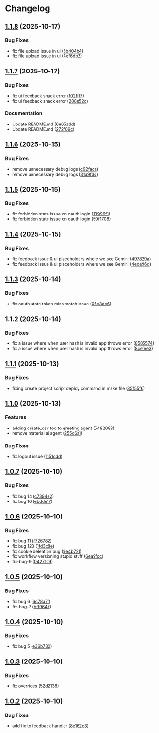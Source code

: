 # Changelog

## [1.1.8](https://github.com/muralimanoharv/material-ai/compare/v1.1.7...v1.1.8) (2025-10-17)


### Bug Fixes

* fix file upload issue in ui ([5b404b4](https://github.com/muralimanoharv/material-ai/commit/5b404b4ffcc360b4193147ae938b0a7d606a5c20))
* fix file upload issue in ui ([4ef6db2](https://github.com/muralimanoharv/material-ai/commit/4ef6db25bc0be9038711dd8f0cdaedbcb020687b))

## [1.1.7](https://github.com/muralimanoharv/material-ai/compare/v1.1.6...v1.1.7) (2025-10-17)


### Bug Fixes

* fix ui feedback snack error ([f02ff17](https://github.com/muralimanoharv/material-ai/commit/f02ff17526a29741e4f57417c2c07466da169af5))
* fix ui feedback snack error ([288e52c](https://github.com/muralimanoharv/material-ai/commit/288e52cc3fb30c9aab7e194ada1e914f55f2527d))


### Documentation

* Update README.md ([6e65add](https://github.com/muralimanoharv/material-ai/commit/6e65add0ca3a19f54e0eaea47c8d3e3a8920412b))
* Update README.md ([272f09c](https://github.com/muralimanoharv/material-ai/commit/272f09c70a67cf0829383bc98bde6cf2965153d6))

## [1.1.6](https://github.com/muralimanoharv/material-ai/compare/v1.1.5...v1.1.6) (2025-10-15)


### Bug Fixes

* remove unnecessary debug logs ([c92faca](https://github.com/muralimanoharv/material-ai/commit/c92faca5536321c7a075caab8d341acb2561b91d))
* remove unnecessary debug logs ([31a9f3d](https://github.com/muralimanoharv/material-ai/commit/31a9f3de3df2e428717db2d7a559ad4fa0447cc3))

## [1.1.5](https://github.com/muralimanoharv/material-ai/compare/v1.1.4...v1.1.5) (2025-10-15)


### Bug Fixes

* fix forbidden state issue on oauth login ([13996f1](https://github.com/muralimanoharv/material-ai/commit/13996f11584feb339c61b7338c4b8c26c1424763))
* fix forbidden state issue on oauth login ([59f1708](https://github.com/muralimanoharv/material-ai/commit/59f1708d08a382d6f760118ec19c8ba3474f72f9))

## [1.1.4](https://github.com/muralimanoharv/material-ai/compare/v1.1.3...v1.1.4) (2025-10-15)


### Bug Fixes

* fix feedback issue & ui placeholders where we see Gemini ([497829a](https://github.com/muralimanoharv/material-ai/commit/497829af36aecdeaf20d4845454d6cee57607b5b))
* fix feedback issue & ui placeholders where we see Gemini ([4ede96d](https://github.com/muralimanoharv/material-ai/commit/4ede96d1337fc1a1bdf08cde3fa4ed49887ae91e))

## [1.1.3](https://github.com/muralimanoharv/material-ai/compare/v1.1.2...v1.1.3) (2025-10-14)


### Bug Fixes

* fix oauth state token miss match issue ([06e3de6](https://github.com/muralimanoharv/material-ai/commit/06e3de66f8c5cced0c3cfe2b422e03faa70c6abb))

## [1.1.2](https://github.com/muralimanoharv/material-ai/compare/v1.1.1...v1.1.2) (2025-10-14)


### Bug Fixes

* fix a issue where when user hash is invalid app throws error ([8585574](https://github.com/muralimanoharv/material-ai/commit/858557459f8c7fc915c47fcad53605cb1a0d7df7))
* fix a issue where when user hash is invalid app throws error ([8cefee3](https://github.com/muralimanoharv/material-ai/commit/8cefee374848e4547b04c95cbb6aa41a7f84994b))

## [1.1.1](https://github.com/muralimanoharv/material-ai/compare/v1.1.0...v1.1.1) (2025-10-13)


### Bug Fixes

* fixing create project script deploy command in make file ([35f55f6](https://github.com/muralimanoharv/material-ai/commit/35f55f632dcd9049950e6224982e63fdd95f5694))

## [1.1.0](https://github.com/muralimanoharv/material-ai/compare/v1.0.7...v1.1.0) (2025-10-13)


### Features

* adding create_csv too to greeting agent ([5482083](https://github.com/muralimanoharv/material-ai/commit/5482083009613a2ed6e264b89530f6ac444d86ec))
* remove material ai agent ([255c6a1](https://github.com/muralimanoharv/material-ai/commit/255c6a1df1e290409ff4a9bcf18e9bdae588e386))


### Bug Fixes

* fix logout issue ([1151cdd](https://github.com/muralimanoharv/material-ai/commit/1151cddbaa846822085a4cd3fb542b27eaa190d6))

## [1.0.7](https://github.com/muralimanoharv/material-ai/compare/v1.0.6...v1.0.7) (2025-10-10)


### Bug Fixes

* fix bug 14 ([c7394e2](https://github.com/muralimanoharv/material-ai/commit/c7394e23b952b8c62a7c3e5320e99242c9e51d8d))
* fix bug 16 ([ebdde17](https://github.com/muralimanoharv/material-ai/commit/ebdde175668ec06fe48dd50e76360f458090c975))

## [1.0.6](https://github.com/muralimanoharv/material-ai/compare/v1.0.5...v1.0.6) (2025-10-10)


### Bug Fixes

* fix bug 11 ([f726782](https://github.com/muralimanoharv/material-ai/commit/f726782f70b0899600d59397fded0fdb6d96191e))
* fix bug 123 ([1fd3c8e](https://github.com/muralimanoharv/material-ai/commit/1fd3c8e66ab601ec9dace3a07184bc8c77583b7f))
* fix cookie deleation bug ([9e4b721](https://github.com/muralimanoharv/material-ai/commit/9e4b721dc0c5d843941fec072136e3fcef4e89aa))
* fix workflow versioning stupid stuff ([6ea9fcc](https://github.com/muralimanoharv/material-ai/commit/6ea9fcc84a74832cedf4c44ad2d8f9593fd81541))
* fix-bug-9 ([04271c9](https://github.com/muralimanoharv/material-ai/commit/04271c9e3884b00c4d821e2adc215448830d2afa))

## [1.0.5](https://github.com/muralimanoharv/material-ai/compare/v1.0.4...v1.0.5) (2025-10-10)


### Bug Fixes

* fix bug 6 ([6c78a7f](https://github.com/muralimanoharv/material-ai/commit/6c78a7f32d62a2c34de5e20749832b7c6afeb770))
* fix-bug-7 ([bff9647](https://github.com/muralimanoharv/material-ai/commit/bff96478050fd5a0571762e79a7e68ac9d689954))

## [1.0.4](https://github.com/muralimanoharv/material-ai/compare/v1.0.3...v1.0.4) (2025-10-10)


### Bug Fixes

* fix bug 5 ([e36b730](https://github.com/muralimanoharv/material-ai/commit/e36b7307eccd6d3d659fca084426ddabd0a1acd1))

## [1.0.3](https://github.com/muralimanoharv/material-ai/compare/v1.0.2...v1.0.3) (2025-10-10)


### Bug Fixes

* fix overrides ([52d2138](https://github.com/muralimanoharv/material-ai/commit/52d213800f33ef574d0632e79f2f32e77d9f9526))

## [1.0.2](https://github.com/muralimanoharv/material-ai/compare/v1.0.1...v1.0.2) (2025-10-10)


### Bug Fixes

* add fix to feedback handler ([8e162e3](https://github.com/muralimanoharv/material-ai/commit/8e162e3cc1bd2e2ecfdaa71b8ed0509e8e37a332))
